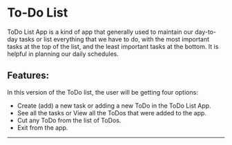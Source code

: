 # To-Do List

ToDo List App is a kind of app that generally used to maintain our day-to-day tasks or list everything that we have to do, with the most important tasks at the top of the list, and the least important tasks at the bottom. It is helpful in planning our daily schedules.

## Features:

In this version of the ToDo list, the user will be getting four options:

* Create (add) a new task or adding a new ToDo in the ToDo List App.
* See all the tasks or View all the ToDos that were added to the app.
* Cut any ToDo from the list of ToDos.
* Exit from the app.

---

